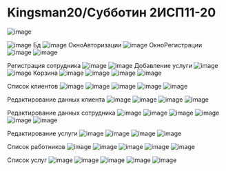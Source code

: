 # Kingsman20/Субботин 2ИСП11-20

![image](https://user-images.githubusercontent.com/126570539/224980471-c357f5e5-2319-46e5-a4f6-81be0ebaa91d.png)

![image](https://user-images.githubusercontent.com/126570539/228217726-dcd7ed04-83a0-4d4b-8b4b-998f87139f79.png)
Бд
![image](https://user-images.githubusercontent.com/126570539/228218015-9413d262-0d59-4606-866d-ffb4db877333.png)
ОкноАвторизации
![image](https://user-images.githubusercontent.com/126570539/228218289-bb5beb05-ec08-4f6d-b731-50ec931a7e51.png)
ОкноРегистрации
![image](https://user-images.githubusercontent.com/126570539/228218410-211d8907-6076-4266-9d4b-fc8cc85d5bc1.png)
![image](https://github.com/AceWolf1/Kingsman20/assets/126570539/1946e4f4-ea1d-4457-8f02-ec21ff7d3b78)


Регистрация сотрудника
![image](https://github.com/AceWolf1/Kingsman20/assets/126570539/bdc65363-9a5c-47fc-926a-f3738d6f917d)
![image](https://github.com/AceWolf1/Kingsman20/assets/126570539/a29fe9e2-dc13-43f7-aa54-1db28d0dc2d7)
Добавление услуги
![image](https://github.com/AceWolf1/Kingsman20/assets/126570539/2e307cc5-d4ef-4ab0-83e5-ac9c404533ba)
![image](https://github.com/AceWolf1/Kingsman20/assets/126570539/e20f82a6-5a65-4cc6-b64b-d0a364046ce1)
Корзина
![image](https://github.com/AceWolf1/Kingsman20/assets/126570539/103cb7a6-90ab-4bbd-acab-db034a4cb212)
![image](https://github.com/AceWolf1/Kingsman20/assets/126570539/a66b61ba-0e0f-4447-800a-88cb215a17f9)
![image](https://github.com/AceWolf1/Kingsman20/assets/126570539/f3019ff6-dc59-4a9f-b244-92c9a8a65d56)
![image](https://github.com/AceWolf1/Kingsman20/assets/126570539/f4898d15-2239-4056-90bd-e6da78170492)

Список клиентов
![image](https://github.com/AceWolf1/Kingsman20/assets/126570539/b4975441-82d1-430b-8195-371338bf23db)
![image](https://github.com/AceWolf1/Kingsman20/assets/126570539/3561ecb8-56f0-4fc3-a594-a85aaa38c665)
![image](https://github.com/AceWolf1/Kingsman20/assets/126570539/2639482e-274e-4df1-9f6b-a97baeb654f0)
![image](https://github.com/AceWolf1/Kingsman20/assets/126570539/e0b2b0b8-d194-4b0e-8ae5-34edee595dbe)
![image](https://github.com/AceWolf1/Kingsman20/assets/126570539/3457374e-88c9-406d-a745-04d9983afa9a)

Редактирование данных клиента 
![image](https://github.com/AceWolf1/Kingsman20/assets/126570539/cc94be59-7843-45f7-9fab-433b611a440c)
![image](https://github.com/AceWolf1/Kingsman20/assets/126570539/524b873c-140d-4532-a5f9-a70be6956c12)
![image](https://github.com/AceWolf1/Kingsman20/assets/126570539/0b6ef9b3-7799-47f7-88cc-c7dd8fc54800)
![image](https://github.com/AceWolf1/Kingsman20/assets/126570539/c3d916fb-7e82-4f66-805e-5716e6fcb63e)

Редактирование данных сотрудника 
![image](https://github.com/AceWolf1/Kingsman20/assets/126570539/f5540802-e1da-4351-8a1f-33191d39f5b2)
![image](https://github.com/AceWolf1/Kingsman20/assets/126570539/1f567d47-b784-4924-9aaf-6ae92311108c)
![image](https://github.com/AceWolf1/Kingsman20/assets/126570539/32938557-a3fb-4cc4-a8ad-48b43f639798)
![image](https://github.com/AceWolf1/Kingsman20/assets/126570539/0c47b2db-7f3e-43b0-8fbf-141193e41bb8)
![image](https://github.com/AceWolf1/Kingsman20/assets/126570539/b9f2715f-746e-40a5-ae4f-9addc77910d6)
![image](https://github.com/AceWolf1/Kingsman20/assets/126570539/f31d17d9-19ec-44be-bbeb-75cd2667414d)

Редактирование услуги
![image](https://github.com/AceWolf1/Kingsman20/assets/126570539/31e3748f-2d98-4c7d-8117-082981987b34)
![image](https://github.com/AceWolf1/Kingsman20/assets/126570539/4b4bc5e2-7ae3-40c1-8bb0-3dd451a14b35)
![image](https://github.com/AceWolf1/Kingsman20/assets/126570539/e7b0a792-715e-4cdc-88ad-46781f14fe0e)
![image](https://github.com/AceWolf1/Kingsman20/assets/126570539/245a3286-a687-4b8b-9800-1f18de638e28)

Список работников
![image](https://github.com/AceWolf1/Kingsman20/assets/126570539/81fed22b-ae03-4561-b021-d7fd3584c0a4)
![image](https://github.com/AceWolf1/Kingsman20/assets/126570539/5f42396a-682e-48d9-998f-7ceab2195453)
![image](https://github.com/AceWolf1/Kingsman20/assets/126570539/f6669fbe-8bc9-459f-9dc2-22fba0f4b85b)
![image](https://github.com/AceWolf1/Kingsman20/assets/126570539/1559c188-5da7-40a8-b47d-9d27dc7238c2)
![image](https://github.com/AceWolf1/Kingsman20/assets/126570539/4352d819-fe79-4ca0-bcb1-75567755a577)

Список услуг
![image](https://github.com/AceWolf1/Kingsman20/assets/126570539/1e818a62-90a9-462c-b466-dafede3307a2)
![image](https://github.com/AceWolf1/Kingsman20/assets/126570539/47e69c25-3408-4d0d-a26a-6da37d0422ee)
![image](https://github.com/AceWolf1/Kingsman20/assets/126570539/c6fcc053-1825-4315-81d8-916afe0a237d)
![image](https://github.com/AceWolf1/Kingsman20/assets/126570539/78f368eb-1107-4f65-81de-0c390e9bd14d)
![image](https://github.com/AceWolf1/Kingsman20/assets/126570539/63621fbb-6eae-4204-b413-8e767e0c15d7)


